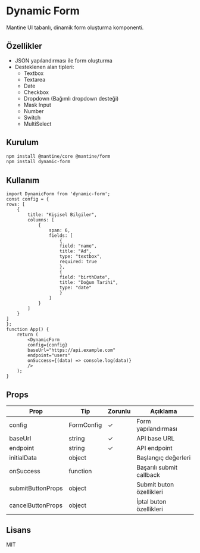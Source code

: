 # Dynamic Form

Mantine UI tabanlı, dinamik form oluşturma komponenti.

## Özellikler

- JSON yapılandırması ile form oluşturma
- Desteklenen alan tipleri:
  - Textbox
  - Textarea  
  - Date
  - Checkbox
  - Dropdown (Bağımlı dropdown desteği)
  - Mask Input
  - Number
  - Switch
  - MultiSelect

## Kurulum

```bash
npm install @mantine/core @mantine/form
npm install dynamic-form
```

## Kullanım

```tsx
import DynamicForm from 'dynamic-form';
const config = {
rows: [
    {
        title: "Kişisel Bilgiler",
        columns: [
            {
                span: 6,
                fields: [
                    {
                    field: "name",
                    title: "Ad",
                    type: "textbox",
                    required: true
                    },
                    {
                    field: "birthDate",
                    title: "Doğum Tarihi",
                    type: "date"
                    }
                ]
            }
        ]
    }
]
};
function App() {
    return (
        <DynamicForm
        config={config}
        baseUrl="https://api.example.com"
        endpoint="users"
        onSuccess={(data) => console.log(data)}
        />
    );
}
```

## Props

| Prop | Tip | Zorunlu | Açıklama |
|------|-----|---------|-----------|
| config | FormConfig | ✓ | Form yapılandırması |
| baseUrl | string | ✓ | API base URL |
| endpoint | string | ✓ | API endpoint |
| initialData | object | | Başlangıç değerleri |
| onSuccess | function | | Başarılı submit callback |
| submitButtonProps | object | | Submit buton özellikleri |
| cancelButtonProps | object | | İptal buton özellikleri |

## Lisans

MIT

